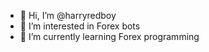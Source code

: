 - 👋 Hi, I’m @harryredboy
- 👀 I’m interested in Forex bots
- 🌱 I’m currently learning Forex programming
